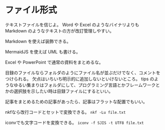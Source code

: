 # ファイル形式

テキストファイルを信じよ。
Word や Excel のようなバイナリよりも Markdown のようなテキストの方が改訂管理しやすい。

Markdown を使えば装飾できる。

MermaidJS を使えば UML も書ける。

Excel や PowerPoint で通常の資料をまとめるな。

目録のファイルならフォルダのようにファイル名が並ぶだけでなく、コメントをつけられる。
欠点はいちいち明示的に追加しないといけないところ。
tips のようなゆるい集まりはフォルダにして、プログラミング言語とかフレームワークとかの選択肢を示したい時は目録ファイルにするといい。

記事をまとめるための記事があったら、記事はフラットな配置でもいい。

nkfなら改行コードとセットで変換できる。
`nkf -Lu file.txt`

iconvでも文字コードを変換できる。
`iconv -f SJIS -t UTF8 file.txt`
